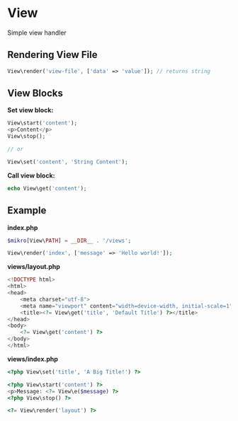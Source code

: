 # View
Simple view handler

## Rendering View File
```php
View\render('view-file', ['data' => 'value']); // returns string
```

## View Blocks
**Set view block:**
```php
View\start('content');
<p>Content</p>
View\stop();

// or

View\set('content', 'String Content');
```

**Call view block:**
```php
echo View\get('content');
```

## Example

**index.php**
```php
$mikro[View\PATH] = __DIR__ . '/views';

View\render('index', ['message' => 'Hello world!']);
```

**views/layout.php**
```php
<!DOCTYPE html>
<html>
<head>
    <meta charset="utf-8">
    <meta name="viewport" content="width=device-width, initial-scale=1">
    <title><?= View\get('title', 'Default Title') ?></title>
</head>
<body>
    <?= View\get('content') ?>
</body>
</html>
```

**views/index.php**
```php
<?php View\set('title', 'A Big Title!') ?>

<?php View\start('content') ?>
<p>Message: <?= View\e($message) ?>
<?php View\stop() ?>

<?= View\render('layout') ?>
```

